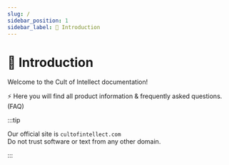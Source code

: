 ```yaml
---
slug: /
sidebar_position: 1
sidebar_label: 👋 Introduction
---
```


# 👋 Introduction

Welcome to the Cult of Intellect documentation!

⚡️ Here you will find all product information & frequently asked questions. (FAQ)

:::tip

Our official site is `cultofintellect.com` <br />
Do not trust software or text from any other domain.

:::
